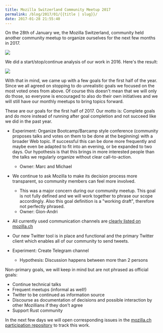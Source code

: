 ```yaml
---
title: Mozilla Switzerland Community Meetup 2017
permalink: /blog/2017/01/{{title | slug}}/
date: 2017-01-28 21:55:40
---
```


On the 28th of January we, the Mozilla Switzerland, community held another community meetup to organize ourselves for the next few months in 2017.

![](/images/2016/09/mozillach_logo_cutout-sky_twitterheader-1024x342.jpeg)

We did a start/stop/continue analysis of our work in 2016. Here's the result:

[![](https://michaelkohler.info/mozilla/mozillach-start-top-continue.jpg)](https://michaelkohler.info/mozilla/mozillach-start-top-continue.jpg)

With that in mind, we came up with a few goals for the first half of the year. Since we all agreed on stopping to do unrealistic goals we focused on the most voted ones from above. Of course this doesn't mean that we will only do those, so everyone is encouraged to also do their own initiatives and we will still have our monthly meetups to bring topics forward.

These are our goals for the first half of 2017. Our motto is: Complete goals and do more instead of running after goal completion and not succeed like we did in the past year.

* Experiment: Organize Bootcamp/Barcamp style conference (community proposes talks and votes on them to be done at the beginning) with a broader Web topic. If successful this can be done more frequently and maybe even be adapted to fit into an evening, or be expanded to two days. Our hypothesis is that this brings in more interested people than the talks we regularly organize without clear call-to-action.
    *   Owner: Marc and Michael

*   We continue to ask Mozilla to make its decision process more transparent, so community members can feel more involved.
    *   This was a major concern during our community meetup. This goal is not fully defined and we will work together to phrase our scope accordingly. Also this goal definition is a "working draft", therefore not perfectly phrased.
    *   Owner: Gion-Andri

*   All currently used communication channels are [clearly listed on mozilla.ch](https://github.com/mozillach/mozilla.ch/issues/89)
* Our new Twitter tool is in place and functional and the primary Twitter client which enables all of our community to send tweets.
* Experiment: Create Telegram channel
    *   Hypothesis: Discussion happens between more than 2 persons

Non-primary goals, we will keep in mind but are not phrased as official goals:

*   Continue technical talks
*   Frequent meetups (informal as well!)
*   Twitter to be continued as information source
*   Discourse as documentation of decisions and possible interaction by other Mozillians if they don't agree
*   Support Rust community

In the next few days we will open corresponding issues in the [mozilla.ch participation repository](https://github.com/mozillach/participation/issues) to track this work.
